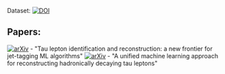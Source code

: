 Dataset: [![DOI](https://zenodo.org/badge/DOI/10.5281/zenodo.12664634.svg)](https://doi.org/10.5281/zenodo.12664634)

## Papers: 
[![arXiv](https://img.shields.io/badge/arXiv-2307.07747-b31b1b.svg?style=plastic)](https://arxiv.org/abs/2307.07747) - "Tau lepton identification and reconstruction: a new frontier for jet-tagging ML algorithms"
[![arXiv](https://img.shields.io/badge/arXiv-2407.06788-b31b1b.svg?style=plastic)](https://arxiv.org/abs/2407.06788) - "A unified machine learning approach for reconstructing hadronically decaying tau leptons"

